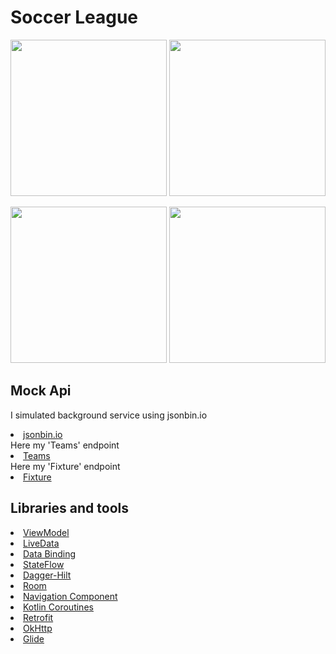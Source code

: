 # Soccer League
 
<p align="center">
  <img src="https://i.hizliresim.com/nf7pp1r.png" width="250">
   <img src="https://i.hizliresim.com/4ekyfq7.png" width="250">
</p>

<p align="center">
  <img src="https://i.hizliresim.com/j6350ow.png" width="250">
  <img src="https://i.hizliresim.com/s0qs4ci.png" width="250">
</p>


## Mock Api

I simulated background service using jsonbin.io <li><a href="https://jsonbin.io">jsonbin.io</a></li>
Here my 'Teams' endpoint <li><a href="https://api.jsonbin.io/b/60e1aa809328b059d7b66001/8">Teams</a></li>
Here my 'Fixture' endpoint <li><a href="https://api.jsonbin.io/b/60e3411c9328b059d7b77f0d/6">Fixture</a></li>

## Libraries and tools 

<li><a href="https://developer.android.com/topic/libraries/architecture/viewmodel">ViewModel</a></li>
<li><a href="https://developer.android.com/topic/libraries/architecture/livedata">LiveData</a></li>
<li><a href="https://developer.android.com/topic/libraries/data-binding">Data Binding</a></li>
<li><a href="https://developer.android.com/kotlin/flow/stateflow-and-sharedflow">StateFlow</a></li>
<li><a href="https://dagger.dev/hilt/">Dagger-Hilt</a></li>
<li><a href="https://developer.android.com/jetpack/androidx/releases/room">Room</a></li>
<li><a href="https://developer.android.com/guide/navigation/navigation-getting-started">Navigation Component</a></li>
<li><a href="https://developer.android.com/topic/libraries/architecture/coroutines">Kotlin Coroutines</a></li>
<li><a href="https://square.github.io/retrofit/">Retrofit</a></li>
<li><a href="https://github.com/square/okhttp">OkHttp</a></li>
<li><a href="https://github.com/bumptech/glide">Glide</a></li>
